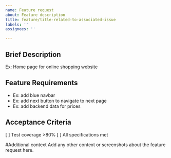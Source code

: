 ```yaml
---
name: Feature request
about: Feature description
title: feature/title-related-to-associated-issue
labels: ''
assignees: ''

---
```


## Brief Description
Ex: Home page for online shopping website

## Feature Requirements
-  Ex: add blue navbar
-  Ex: add next button to navigate to next page
-  Ex: add backend data for prices

## Acceptance Criteria
[ ] Test coverage >80%
[ ] All specifications met

#Additional context
Add any other context or screenshots about the feature request here.
